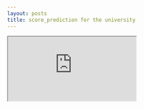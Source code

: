 ```yaml
---
layout: posts
title: score_prediction for the university
---
```

<iframe src=https://docs.google.com/spreadsheets/d/e/2PACX-1vSaRjRUYSzPg0Ai89izVNRXvN9CXW0FjXLvLvdGX9ph3Xb2pPFNZ86OZvNDcNPqZ3wZjqhv8PfgIIiD/pubhtml